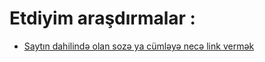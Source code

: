 # Etdiyim araşdırmalar :

- [Saytın dahilində olan sozə ya cümləyə necə link vermək ](https://html5book.ru/hyperlinks-in-html/)
  